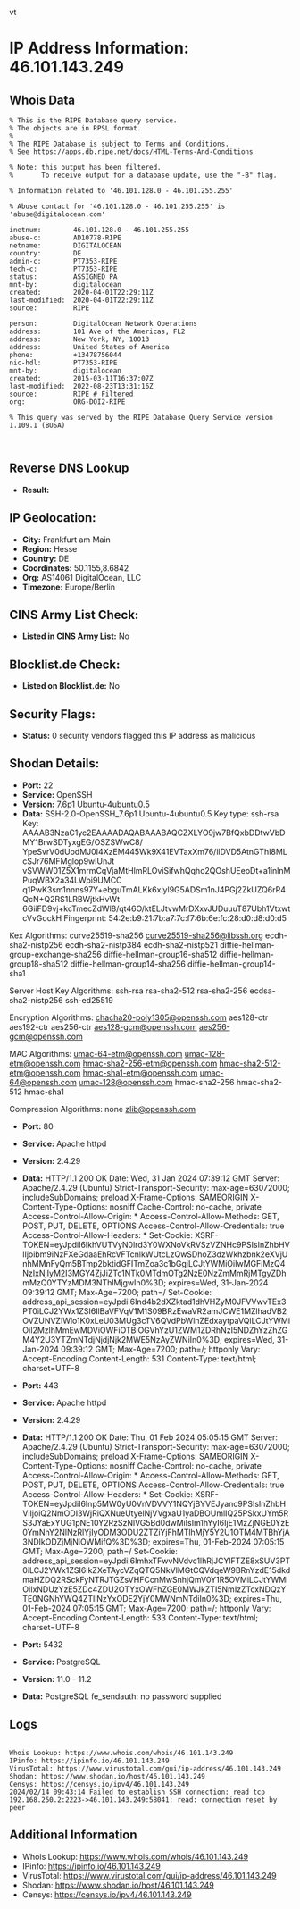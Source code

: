 vt
# IP Address Information: 46.101.143.249

## Whois Data
```
% This is the RIPE Database query service.
% The objects are in RPSL format.
%
% The RIPE Database is subject to Terms and Conditions.
% See https://apps.db.ripe.net/docs/HTML-Terms-And-Conditions

% Note: this output has been filtered.
%       To receive output for a database update, use the "-B" flag.

% Information related to '46.101.128.0 - 46.101.255.255'

% Abuse contact for '46.101.128.0 - 46.101.255.255' is 'abuse@digitalocean.com'

inetnum:        46.101.128.0 - 46.101.255.255
abuse-c:        AD10778-RIPE
netname:        DIGITALOCEAN
country:        DE
admin-c:        PT7353-RIPE
tech-c:         PT7353-RIPE
status:         ASSIGNED PA
mnt-by:         digitalocean
created:        2020-04-01T22:29:11Z
last-modified:  2020-04-01T22:29:11Z
source:         RIPE

person:         DigitalOcean Network Operations
address:        101 Ave of the Americas, FL2
address:        New York, NY, 10013
address:        United States of America
phone:          +13478756044
nic-hdl:        PT7353-RIPE
mnt-by:         digitalocean
created:        2015-03-11T16:37:07Z
last-modified:  2022-08-23T13:31:16Z
source:         RIPE # Filtered
org:            ORG-DOI2-RIPE

% This query was served by the RIPE Database Query Service version 1.109.1 (BUSA)



```
## Reverse DNS Lookup
- **Result:** 

## IP Geolocation:
- **City:** Frankfurt am Main
- **Region:** Hesse
- **Country:** DE
- **Coordinates:** 50.1155,8.6842
- **Org:** AS14061 DigitalOcean, LLC
- **Timezone:** Europe/Berlin

## CINS Army List Check:
- **Listed in CINS Army List:** 
No

## Blocklist.de Check:
- **Listed on Blocklist.de:** 
No

## Security Flags:
- **Status:** 0 security vendors flagged this IP address as malicious

## Shodan Details:
- **Port:** 22
- **Service:** OpenSSH
- **Version:** 7.6p1 Ubuntu-4ubuntu0.5
- **Data:** SSH-2.0-OpenSSH_7.6p1 Ubuntu-4ubuntu0.5
Key type: ssh-rsa
Key: AAAAB3NzaC1yc2EAAAADAQABAAABAQCZXLYO9jw7BfQxbDDtwVbDMY1BrwSDTyxgEG/OSZSWwC8/
YpeSvrV0dUodMJ0I4XzEM445Wk9X41EVTaxXm76/ilDVD5AtnGThI8MLcSJr76MFMglop9wIUnJt
vSVWW01Z5X1mrmCqVjaMtHlmRLOviSifwhQqho2QOshUEeoDt+a1inlnMPuqWBX2a34LWpi9UMCC
q1PwK3sm1nnns97Y+ebguTmALKk6xlyl9G5ADSm1nJ4PGj2ZkUZQ6rR4QcN+Q2RS1LRBWjtkHvWt
6GiiFD9vj+kcTmecZdWl8/qt46O/ktELJtvwMrDXxvJUDuuuT87Ubh1VtxwtcVvGockH
Fingerprint: 54:2e:b9:21:7b:a7:7c:f7:6b:6e:fc:28:d0:d8:d0:d5

Kex Algorithms:
	curve25519-sha256
	curve25519-sha256@libssh.org
	ecdh-sha2-nistp256
	ecdh-sha2-nistp384
	ecdh-sha2-nistp521
	diffie-hellman-group-exchange-sha256
	diffie-hellman-group16-sha512
	diffie-hellman-group18-sha512
	diffie-hellman-group14-sha256
	diffie-hellman-group14-sha1

Server Host Key Algorithms:
	ssh-rsa
	rsa-sha2-512
	rsa-sha2-256
	ecdsa-sha2-nistp256
	ssh-ed25519

Encryption Algorithms:
	chacha20-poly1305@openssh.com
	aes128-ctr
	aes192-ctr
	aes256-ctr
	aes128-gcm@openssh.com
	aes256-gcm@openssh.com

MAC Algorithms:
	umac-64-etm@openssh.com
	umac-128-etm@openssh.com
	hmac-sha2-256-etm@openssh.com
	hmac-sha2-512-etm@openssh.com
	hmac-sha1-etm@openssh.com
	umac-64@openssh.com
	umac-128@openssh.com
	hmac-sha2-256
	hmac-sha2-512
	hmac-sha1

Compression Algorithms:
	none
	zlib@openssh.com


- **Port:** 80
- **Service:** Apache httpd
- **Version:** 2.4.29
- **Data:** HTTP/1.1 200 OK
Date: Wed, 31 Jan 2024 07:39:12 GMT
Server: Apache/2.4.29 (Ubuntu)
Strict-Transport-Security: max-age=63072000; includeSubDomains; preload
X-Frame-Options: SAMEORIGIN
X-Content-Type-Options: nosniff
Cache-Control: no-cache, private
Access-Control-Allow-Origin: *
Access-Control-Allow-Methods: GET, POST, PUT, DELETE, OPTIONS
Access-Control-Allow-Credentials: true
Access-Control-Allow-Headers: *
Set-Cookie: XSRF-TOKEN=eyJpdiI6IkhVUTVyN0lrd3Y0WXNoVkRVSzVZNHc9PSIsInZhbHVlIjoibm9iNzFXeGdaaEhRcVFTcnlkWUtcLzQwSDhoZ3dzWkhzbnk2eXVjUnhMMnFyQm5BTmp2bktidGFITmZoa3c1bGgiLCJtYWMiOiIwMGFiMzQ4NzIxNjIyM2I3MGY4ZjJiZTc1NTk0MTdmOTg2NzE0NzZmMmRjMTgyZDhmMzQ0YTYzMDM3NThlMjgwIn0%3D; expires=Wed, 31-Jan-2024 09:39:12 GMT; Max-Age=7200; path=/
Set-Cookie: address_api_session=eyJpdiI6Ind4b2dXZktad1dhVHZyM0JFVVwvTEx3PT0iLCJ2YWx1ZSI6IlBaVFVqV1M1S09BRzEwaVR2amJCWE1MZlhadVB2OVZUNVZIWlo1K0xLeU03MUg3cTV6QVdPbWlnZEdxaytpaVQiLCJtYWMiOiI2MzlhMmEwMDViOWFiOTBiOGVhYzU1ZWM1ZDRhNzI5NDZhYzZhZGM4Y2U3YTZmNTdjNjdjNjk2MWE5NzAyZWNiIn0%3D; expires=Wed, 31-Jan-2024 09:39:12 GMT; Max-Age=7200; path=/; httponly
Vary: Accept-Encoding
Content-Length: 531
Content-Type: text/html; charset=UTF-8



- **Port:** 443
- **Service:** Apache httpd
- **Version:** 2.4.29
- **Data:** HTTP/1.1 200 OK
Date: Thu, 01 Feb 2024 05:05:15 GMT
Server: Apache/2.4.29 (Ubuntu)
Strict-Transport-Security: max-age=63072000; includeSubDomains; preload
X-Frame-Options: SAMEORIGIN
X-Content-Type-Options: nosniff
Cache-Control: no-cache, private
Access-Control-Allow-Origin: *
Access-Control-Allow-Methods: GET, POST, PUT, DELETE, OPTIONS
Access-Control-Allow-Credentials: true
Access-Control-Allow-Headers: *
Set-Cookie: XSRF-TOKEN=eyJpdiI6Inp5MW0yU0VnVDVVY1NQYjBYVEJyanc9PSIsInZhbHVlIjoiQ2NmODI3WjRiQXNueUtyelNjVVgxaU1yaDBOUmlIQ25PSkxUYm5RS3JYaExYUG1pNE10Y2RzSzNlVG5Bd0dwMiIsIm1hYyI6IjE1MzZjNGE0YzE0YmNhY2NlNzRlYjIyODM3ODU2ZTZiYjFhMTlhMjY5Y2U1OTM4MTBhYjA3NDlkODZjMjNiOWMifQ%3D%3D; expires=Thu, 01-Feb-2024 07:05:15 GMT; Max-Age=7200; path=/
Set-Cookie: address_api_session=eyJpdiI6ImhxTFwvNVdvc1lhRjJCYlFTZE8xSUV3PT0iLCJ2YWx1ZSI6IkZXeTAycVZqQTQ5NkVlMGtCQVdqeW9BRnYzdE15dkdmaHZDQ2RSckFyNTRJTGZsVHFCcnMwSnhjQmV0Y1R5OVMiLCJtYWMiOiIxNDUzYzE5ZDc4ZDU2OTYxOWFhZGE0MWJkZTI5NmIzZTcxNDQzYTE0NGNhYWQ4ZTllNzYxODE2YjY0MWNmNTdiIn0%3D; expires=Thu, 01-Feb-2024 07:05:15 GMT; Max-Age=7200; path=/; httponly
Vary: Accept-Encoding
Content-Length: 533
Content-Type: text/html; charset=UTF-8



- **Port:** 5432
- **Service:** PostgreSQL
- **Version:** 11.0 - 11.2
- **Data:** PostgreSQL
fe_sendauth: no password supplied


## Logs
```

Whois Lookup: https://www.whois.com/whois/46.101.143.249
IPinfo: https://ipinfo.io/46.101.143.249
VirusTotal: https://www.virustotal.com/gui/ip-address/46.101.143.249
Shodan: https://www.shodan.io/host/46.101.143.249
Censys: https://censys.io/ipv4/46.101.143.249
2024/02/14 09:43:14 Failed to establish SSH connection: read tcp 192.168.250.2:2223->46.101.143.249:58041: read: connection reset by peer

```
## Additional Information
- Whois Lookup: https://www.whois.com/whois/46.101.143.249
- IPinfo: https://ipinfo.io/46.101.143.249
- VirusTotal: https://www.virustotal.com/gui/ip-address/46.101.143.249
- Shodan: https://www.shodan.io/host/46.101.143.249
- Censys: https://censys.io/ipv4/46.101.143.249

